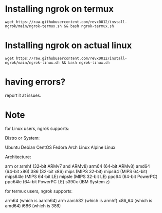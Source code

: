 # Installing ngrok on termux

```wget https://raw.githubusercontent.com/revx0012/install-ngrok/main/ngrok-termux.sh && bash ngrok-termux.sh```


# Installing ngrok on actual linux

```wget https://raw.githubusercontent.com/revx0012/install-ngrok/main/ngrok-linux.sh && bash ngrok-linux.sh```

# having errors?

report it at issues.

# Note

for Linux users, ngrok supports:

Distro or System:

Ubuntu
Debian
CentOS
Fedora
Arch Linux
Alpine Linux


Architecture:

arm or armhf (32-bit ARMv7 and ARMv8)
arm64 (64-bit ARMv8)
amd64 (64-bit x86)
386 (32-bit x86)
mips (MIPS 32-bit)
mips64 (MIPS 64-bit)
mips64le (MIPS 64-bit LE)
mipsle (MIPS 32-bit LE)
ppc64 (64-bit PowerPC)
ppc64le (64-bit PowerPC LE)
s390x (IBM System z)

for termux users, ngrok supports:

arm64 (which is aarch64)
arm
aarch32 (which is armhf)
x86_64 (which is amd64)
i686 (which is 386)



